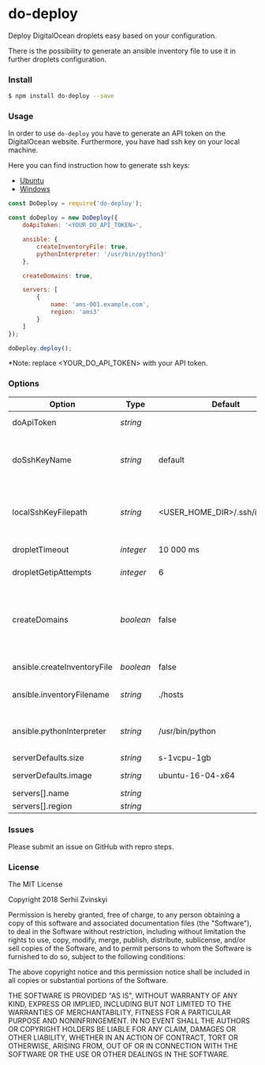 # do-deploy
Deploy DigitalOcean droplets easy based on your configuration.

There is the possibility to generate an ansible inventory file to use it in further droplets configuration.

### Install
```sh
$ npm install do-deploy --save
```

### Usage
In order to use ```do-deploy``` you have to generate an API token on the DigitalOcean website. Furthermore, you have had ssh key on your local machine.

Here you can find instruction how to generate ssh keys:
- [Ubuntu](https://www.digitalocean.com/community/tutorials/how-to-set-up-ssh-keys-on-ubuntu-1604 "Ubuntu")
- [Windows](https://docs.joyent.com/public-cloud/getting-started/ssh-keys/generating-an-ssh-key-manually/manually-generating-your-ssh-key-in-windows "Windows")

```js
const DoDeploy = require('do-deploy');

const doDeploy = new DoDeploy({
    doApiToken: '<YOUR_DO_API_TOKEN>',

    ansible: {
        createInventoryFile: true,
        pythonInterpreter: '/usr/bin/python3'
    },

    createDomains: true,

    servers: [
        {
            name: 'ams-001.example.com',
            region: 'ams3'
        }
    ]
});

doDeploy.deploy();
```
*Note: replace <YOUR_DO_API_TOKEN> with your API token.

### Options
|  Option | Type  | Default   | Description  |
| ------------ | ------------ | ------------ | ------------ |
|  doApiToken | *string*  |    |  DigitalOcean API token |
| doSshKeyName  | *string*  |  default  | The name of SSH key that will be created on DO and added to each of your droplets |
| localSshKeyFilepath  | *string*  |  <USER_HOME_DIR>/.ssh/id_rsa.pub | File path to your local public SSH key. Used to deploy SSH keys to DO.  |
| dropletTimeout  | *integer*  |  10 000 ms | Waiting time when the server is active  |
| dropletGetipAttempts  | *integer*  |  6  | The number of attempts  |
| createDomains  | *boolean*  |  false | Indicates that create DNS records on DO or not. The name of the server will be used as the name for DNS record  |
| ansible.createInventoryFile  | *boolean*  |  false | Creates ansible inventory file  |
| ansible.inventoryFilename  | *string*  |  ./hosts | The file path of ansible inventory file  |
| ansible.pythonInterpreter  | *string*  |  /usr/bin/python | The value of ```python_interpriter``` property in the inventory file |
| serverDefaults.size  | *string*  |  s-1vcpu-1gb | Default droplet size  |
| serverDefaults.image  | *string*  |  ubuntu-16-04-x64 | Default droplet image  |
| servers[].name  | *string*  |   | Droplet name  |
| servers[].region  | *string*  |   | Droplet region  |

### Issues
Please submit an issue on GitHub with repro steps.

### License
The MIT License

Copyright 2018 Serhii Zvinskyi

Permission is hereby granted, free of charge, to any person obtaining a copy of this software and associated documentation files (the "Software"), to deal in the Software without restriction, including without limitation the rights to use, copy, modify, merge, publish, distribute, sublicense, and/or sell copies of the Software, and to permit persons to whom the Software is furnished to do so, subject to the following conditions:

The above copyright notice and this permission notice shall be included in all copies or substantial portions of the Software.

THE SOFTWARE IS PROVIDED "AS IS", WITHOUT WARRANTY OF ANY KIND, EXPRESS OR IMPLIED, INCLUDING BUT NOT LIMITED TO THE WARRANTIES OF MERCHANTABILITY, FITNESS FOR A PARTICULAR PURPOSE AND NONINFRINGEMENT. IN NO EVENT SHALL THE AUTHORS OR COPYRIGHT HOLDERS BE LIABLE FOR ANY CLAIM, DAMAGES OR OTHER LIABILITY, WHETHER IN AN ACTION OF CONTRACT, TORT OR OTHERWISE, ARISING FROM, OUT OF OR IN CONNECTION WITH THE SOFTWARE OR THE USE OR OTHER DEALINGS IN THE SOFTWARE.
